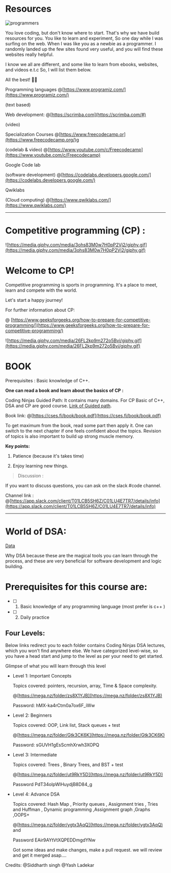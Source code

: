 <!--https://opendatastructures.org/newhtml/ods/latex/index.html-->

# Resources
![programmers](https://cloud-2xij5m9uj-hack-club-bot.vercel.app/0giphy__1_.gif)

You love coding, but don't know where to start. That's why we have build resources for you. You like to learn and experiment, So one day while I was surfing on the web. When I was like you as a newbie as a programmer. I randomly landed up the few sites found very useful, and you will find these websites really helpful.

I know we all are different, and some like to learn from ebooks, websites, and videos e.t.c
So, I will list them below.

All the best! 👍🏻

Programming languages       @[https://www.programiz.com/](https://www.programiz.com/)

(text based)

Web development:                 @[https://scrimba.com](https://scrimba.com/#)   

(video)  

         

Specialization Courses          @[https://www.freecodecamp.or](https://www.freecodecamp.org/)g

(codelab & video)                   @[https://www.youtube.com/c/Freecodecamp](https://www.youtube.com/c/Freecodecamp)

Google Code lab

(software development)        @[https://codelabs.developers.google.com/](https://codelabs.developers.google.com/)

Qwiklabs       

(Cloud computing)                 @[https://www.qwiklabs.com/](https://www.qwiklabs.com/)

---

# Competitive programming (CP) :

![https://media.giphy.com/media/3ohs83M0w7H0pP2Vj2/giphy.gif](https://media.giphy.com/media/3ohs83M0w7H0pP2Vj2/giphy.gif)

# **Welcome to CP!**

Competitive programming is sports in programming. It's a place to meet, learn and compete with the world.

Let's start a happy journey!

For further information about CP:

@ [https://www.geeksforgeeks.org/how-to-prepare-for-competitive-programming/](https://www.geeksforgeeks.org/how-to-prepare-for-competitive-programming/)

![https://media.giphy.com/media/26FL2kp9m272o5Bvi/giphy.gif](https://media.giphy.com/media/26FL2kp9m272o5Bvi/giphy.gif)

# BOOK

Prerequisites : Basic knowledge of C++.

**One can read a book and learn about the basics of CP :**

Coding Ninjas Guided Path: It contains many domains. For CP Basic of C++, DSA and CP 
are good course. 
[Link of Guided path](https://www.codingninjas.com/codestudio/guided-paths).

Book link: @[https://cses.fi/book/book.pdf](https://cses.fi/book/book.pdf)

To get maximum from the book, read some part then apply it. One can switch to the next chapter if one feels confident about the topics. Revision of topics is also important to build up strong muscle memory. 

**Key points:**

1) Patience (because it's takes time)

2) Enjoy learning new things.

> Discussion :

If you want to discuss questions, you can ask on the slack #code channel.

Channel link : @[https://app.slack.com/client/T01LCB5SH6Z/C01LU4E7TR7/details/info](https://app.slack.com/client/T01LCB5SH6Z/C01LU4E7TR7/details/info)

---

# World of DSA:

[Data](https://cloud-2xij5m9uj-hack-club-bot.vercel.app/1giphy.gif)

Why DSA because these are the magical tools you can learn through the process, and these are very beneficial for software development and logic building.

# Prerequisites for this course are:

- [ ]  1. Basic knowledge of any programming language (most prefer is c++ )
- [ ]  2. Daily practice

## Four Levels:

Below links redirect you to each folder contains Coding Ninjas DSA lectures, which you won't find anywhere else. We have categorized level-wise, so you have a head start and jump to the level as per your need to get started.

Glimpse of what you will learn through this level

- Level 1: Important Concepts

    Topics covered: pointers, recursion, array, Time & Space complexity.

    @[https://mega.nz/folder/zs8X1YJB](https://mega.nz/folder/zs8X1YJB) 

     Password: hMX-ka4rCtm0a7ox6F_iWw

- Level 2: Beginners

    Topics covered: OOP, Link list, Stack queues + test

     @[https://mega.nz/folder/Gtk3CK6K](https://mega.nz/folder/Gtk3CK6K) 

    Password: sGUVH1gEsScmhXrwh3XOPQ

- Level 3:  Intermediate

    Topics covered: Trees , Binary Trees, and BST + test 

    @[https://mega.nz/folder/ut9RkY5D](https://mega.nz/folder/ut9RkY5D) 

    Password PdT34oIpWlHuydjB8D84_g

- Level 4:  Advance DSA

    Topics covered: Hash Map , Priority queues , Assignment tries , Tries and Huffman , Dynamic programming ,Assignment graph ,Graphs ,OOPS+

    @[https://mega.nz/folder/ygtx3AqQ](https://mega.nz/folder/ygtx3AqQ) and 

    Password EAir9AYtVtXQPEDDmgdYNw
    
    
    Got some ideas and make changes, make a pull request. we will review and get it merged asap....
    
    
    

 Credits:   @Siddharth singh @Yash Ladekar
